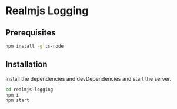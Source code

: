 # Realmjs Logging

## Prerequisites

```sh
npm install -g ts-node
```

## Installation

Install the dependencies and devDependencies and start the server.

```sh
cd realmjs-logging
npm i
npm start
```